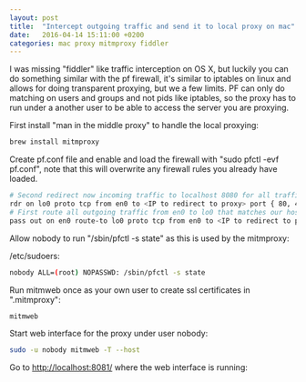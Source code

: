```yaml
---
layout: post
title:  "Intercept outgoing traffic and send it to local proxy on mac"
date:   2016-04-14 15:11:00 +0200
categories: mac proxy mitmproxy fiddler
---
```


I was missing "fiddler" like traffic interception on OS X, but luckily you can do
something similar with the pf firewall, it's similar to iptables on
linux and allows for doing transparent proxying, but we a few limits. PF can
only do matching on users and groups and not pids like iptables, so the proxy
has to run under a another user to be able to access the server you are proxying.

First install "man in the middle proxy" to handle the local proxying:

``` bash
brew install mitmproxy
```

Create pf.conf file and enable and load the firewall with "sudo pfctl -evf pf.conf",
note that this will overwrite any firewall rules you already have loaded.

``` bash
# Second redirect now incoming traffic to localhost 8080 for all traffic that matches our host and port filter
rdr on lo0 proto tcp from en0 to <IP to redirect to proxy> port { 80, 443 } -> 127.0.0.1 port 8080
# First route all outgoing traffic from en0 to lo0 that matches our host and port filter and user
pass out on en0 route-to lo0 proto tcp from en0 to <IP to redirect to proxy> port { 80, 443 } keep state user { <user id you are running your browser under> }
```

Allow nobody to run "/sbin/pfctl -s state" as this is used by the mitmproxy:

/etc/sudoers:

``` bash
nobody ALL=(root) NOPASSWD: /sbin/pfctl -s state
```

Run mitmweb once as your own user to create ssl certificates in ".mitmproxy":

```bash
mitmweb
```

Start web interface for the proxy under user nobody:

``` bash
sudo -u nobody mitmweb -T --host
```

Go to <http://localhost:8081/> where the web interface is running:
